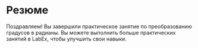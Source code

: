 # Резюме

Поздравляем! Вы завершили практическое занятие по преобразованию градусов в радианы. Вы можете выполнить больше практических занятий в LabEx, чтобы улучшить свои навыки.
